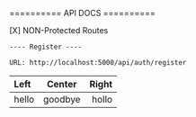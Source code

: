 ========== API DOCS ==========

[X] NON-Protected Routes
    
    ---- Register ----

    URL: http://localhost:5000/api/auth/register





| Left  | Center  | Right |
| :---- | :-----: | ----: |
| hello | goodbye | hollo |

